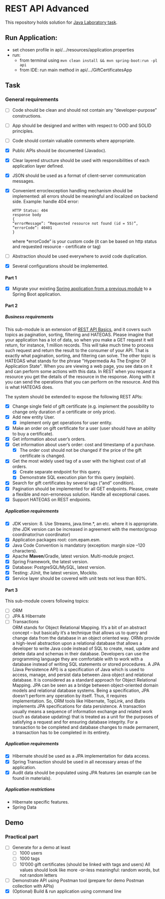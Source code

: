 # REST API Advanced
This repository holds solution for [Java Laboratory task](https://github.com/mjc-school/MJC-School/blob/old/stage%20%233/java/module%20%233.%20REST%20API%20Advanced/rest_api_advanced.md).

## Run Application: 
- set chosen profile in api/.../resources/application.properties   
- run:  
  - from terminal using `mvn clean install && mvn spring-boot:run -pl api`   
  - from IDE: run main method in api/.../GiftCertificatesApp

## Task
### General requirements

- [ ] Code should be clean and should not contain any “developer-purpose” constructions.
- [ ] App should be designed and written with respect to OOD and SOLID principles.
- [ ] Code should contain valuable comments where appropriate.
- [x] Public APIs should be documented (Javadoc).
- [x] Clear layered structure should be used with responsibilities of each application layer defined.
- [x] JSON should be used as a format of client-server communication messages.
- [x] Convenient error/exception handling mechanism should be implemented: all errors should be meaningful and localized on backend side. Example: handle 404 error:

      HTTP Status: 404
      response body    
      {
      “errorMessage”: “Requested resource not found (id = 55)”,
      “errorCode”: 40401
      }

  where *errorCode” is your custom code (it can be based on http status and requested resource - certificate or tag)
- [ ] Abstraction should be used everywhere to avoid code duplication.
- [x] Several configurations should be implemented.

#### Part 1

- [x] Migrate your existing [Spring application from a previous module](https://github.com/asilenko/gift-certificates) to a Spring Boot application.

#### Part 2

##### Business requirements

This sub-module is an extension of [REST API Basics](https://github.com/mjc-school/MJC-School/blob/old/stage%20%233/java/module%20%232.%20REST%20API%20Basics/rest_api_basics_task.md), and it covers such topics as pagination, sorting, filtering and HATEOAS. Please imagine that your application has a lot of data, so when you make a GET request it will return, for instance, 1 million records. This will take much time to process such request and return the result to the consumer of your API. That is exactly what pagination, sorting, and filtering can solve. The other topic is HATEOAS what stands for the phrase "Hypermedia As The Engine Of Application State". When you are viewing a web page, you see data on it and can perform some actions with this data. In REST when you request a resource you get the details of the resource in the response. Along with it you can send the operations that you can perform on the resource. And this is what HATEOAS does.

The system should be extended to expose the following REST APIs:
- [x] Change single field of gift certificate (e.g. implement the possibility to change only duration of a certificate or only price).
- [x] Add new entity User.
  - [x] implement only get operations for user entity.
- [x] Make an order on gift certificate for a user (user should have an ability to buy a certificate).
- [x] Get information about user’s orders.
- [x] Get information about user’s order: cost and timestamp of a purchase.
  - [x] The order cost should not be changed if the price of the gift certificate is changed.
- [x] Get the most widely used tag of a user with the highest cost of all orders.
  - [x] Create separate endpoint for this query.
  - [x] Demonstrate SQL execution plan for this query (explain).
- [x] Search for gift certificates by several tags (“and” condition).
- [x] Pagination should be implemented for all GET endpoints. Please, create a flexible and non-erroneous solution. Handle all exceptional cases.
- [x] Support HATEOAS on REST endpoints.

##### Application requirements

- [x] JDK version: 8. Use Streams, java.time.*, an etc. where it is appropriate. (the JDK version can be increased in agreement with the mentor/group coordinator/run coordinator)
- [x] Application packages root: com.epam.esm.
- [x] Java Code Convention is mandatory (exception: margin size –120 characters).
- [x] Apache **Maven**/Gradle, latest version. Multi-module project.
- [x] Spring Framework, the latest version.
- [x] Database: PostgreSQL/MySQL, latest version.
- [x] Testing: JUnit, the latest version, Mockito.
- [x] Service layer should be covered with unit tests not less than 80%.

#### Part 3

This sub-module covers following topics:
- [ ] ORM
- [ ] JPA & Hibernate
- [ ] Transactions  
 ORM stands for Object Relational Mapping. It’s a bit of an abstract concept – but basically it’s a technique that allows us to query and change data from the database in an object oriented way. ORMs provide a high-level abstraction upon a relational database that allows a developer to write Java code instead of SQL to create, read, update and delete data and schemas in their database. Developers can use the programming language they are comfortable with to work with a database instead of writing SQL statements or stored procedures. A JPA (Java Persistence API) is a specification of Java which is used to access, manage, and persist data between Java object and relational database. It is considered as a standard approach for Object Relational Mapping. JPA can be seen as a bridge between object-oriented domain models and relational database systems. Being a specification, JPA doesn't perform any operation by itself. Thus, it requires implementation. So, ORM tools like Hibernate, TopLink, and iBatis implements JPA specifications for data persistence. A transaction usually means a sequence of information exchange and related work (such as database updating) that is treated as a unit for the purposes of satisfying a request and for ensuring database integrity. For a transaction to be completed and database changes to made permanent, a transaction has to be completed in its entirety.

##### Application requirements

- [x] Hibernate should be used as a JPA implementation for data access.
- [x] Spring Transaction should be used in all necessary areas of the application.
- [x] Audit data should be populated using JPA features (an example can be found in materials).

##### Application restrictions

- Hibernate specific features.
- Spring Data

## Demo
### Practical part

- [ ] Generate for a demo at least
  - [ ] 1000 users
  - [ ] 1000 tags
  - [ ] 10’000 gift certificates (should be linked with tags and users)
   All values should look like more -or-less meaningful: random words, but not random letters
- [ ] Demonstrate API using Postman tool (prepare for demo Postman collection with APIs)
- [x] (Optional) Build & run application using command line
